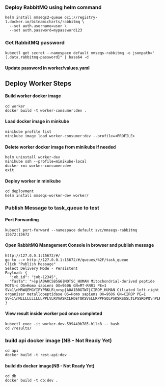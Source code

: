 ### Deploy RabbitMQ using helm command

```
helm install mmseqs2-queue oci://registry-1.docker.io/bitnamicharts/rabbitmq \
  --set auth.username=user \
  --set auth.password=mypassword123

```

### Get RabbitMQ password

```
kubectl get secret --namespace default mmseqs-rabbitmq -o jsonpath="{.data.rabbitmq-password}" | base64 -d
```

#### Update password in worker/values.yaml

## Deploy Worker Steps

#### Build worker docker image

```
cd worker
docker build -t worker-consumer:dev .
```

#### Load docker image in minkube

```
minikube profile list
minikube image load worker-consumer:dev --profile=<PROFILE>
```

#### Delete worker docker image from minikube if needed

```
helm uninstall worker-dev
minikube ssh --profile=minikube-local
docker rmi worker-consumer:dev
exit
```

#### Deploy worker in minikube

```
cd deployment
helm install mmseqs-worker-dev worker/
```

### Publish Message to task_queue to test

#### Port Forwarding

```
kubectl port-forward --namespace default svc/mmseqs-rabbitmq 15672:15672
```

#### Open RabbitMQ Management Console in browser and publish message

```
http://127.0.0.1:15672/#/
go to --> http://127.0.0.1:15672/#/queues/%2F/task_queue
Click "Publish Message"
Select Delivery Mode - Persistent
Payload: {
  "job_id": "job-12345",
  "fasta": ">sp|A0A0C5B5G6|MOTSC_HUMAN Mitochondrial-derived peptide MOTS-c OS=Homo sapiens OX=9606 GN=MT-RNR1 PE=1 SV=1\nMRWQEMGYIFYPRKLR\n>sp|A0A1B0GTW7|CIROP_HUMAN Ciliated left-right organizer metallopeptidase OS=Homo sapiens OX=9606 GN=CIROP PE=1 SV=1\nMLLLLLLLLLLPPLVLRVAASRCLHDETQKSVSLLRPPFSQLPSKSRSSSLTLPSSRDPQ\nPLRIQSCYLGDHISDGAWDPEGEGMRGGSRALAAVREATQRIQAVLAVQGPLLLSRDPAQ\nYCHAVWGDPDSPNYHRCSLLNPGYKGESCLGAKIPDTHLRGYALWPEQGPPQLVQPDGPG\nVQNTDFLLYVRVAHTSKCHQETVSLCCPGWSTAAQSQLTAALTSWAQRRGFVMLPRLCLK\nLLGSSNLPTLASQSIRITGPSVIAYAACCQLDSEDRPLAGTIVYCAQHLTSPSLSHSDIV\nMATLHELLHALGFSGQLFKKWRDCPSGFSVRENCSTRQLVTRQDEWGQLLLTTPAVSLSL\nAKHLGVSGASLGVPLEEEEGLLSSHWEARLLQGSLMTATFDGAQRTRLDPITLAAFKDSG\nWYQVNHSAAEELLWGQGSGPEFGLVTTCGTGSSDFFCTGSGLGCHYLHLDKGSCSSDPML\nEGCRMYKPLANGSECWKKENGFPAGVDNPHGEIYHPQSRCFFANLTSQLLPGDKPRHPSL\nTPHLKEAELMGRCYLHQCTGRGAYKVQVEGSPWVPCLPGKVIQIPGYYGLLFCPRGRLCQ\nTNEDINAVTSPPVSLSTPDPLFQLSLELAGPPGHSLGKEQQEGLAEAVLEALASKGGTGR\nCYFHGPSITTSLVFTVHMWKSPGCQGPSVATLHKALTLTLQKKPLEVYHGGANFTTQPSK\nLLVTSDHNPSMTHLRLSMGLCLMLLILVGVMGTTAYQKRATLPVRPSASYHSPELHSTRV\nPVRGIREV"
}
```

#### View result inside worker pod once completed

```
kubectl exec -it worker-dev-599449b785-hllc8 -- bash
cd /results/
```

### build api docker image (NB - Not Ready Yet)

```
cd api
docker build -t rest-api:dev .
```

#### build db docker image(NB - Not Ready Yet)

```
cd db
docker build -t db:dev .
```
